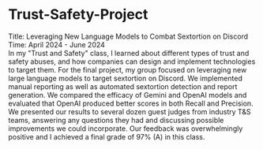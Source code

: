 # Trust-Safety-Project

Title: Leveraging New Language Models to Combat Sextortion on Discord  
Time: April 2024 - June 2024  
In my "Trust and Safety" class, I learned about different types of trust and safety abuses, and how companies can design and implement technologies to target them. For the final project, my group focused on leveraging new large language models to target sextortion on Discord. We implemented manual reporting as well as automated sextortion detection and report generation. We compared the efficacy of Gemini and OpenAI models and evaluated that OpenAI produced better scores in both Recall and Precision. We presented our results to several dozen guest judges from industry T&S teams, answering any questions they had and discussing possible improvements we could incorporate. Our feedback was overwhelmingly positive and I achieved a final grade of 97% (A) in this class.
